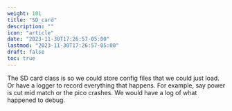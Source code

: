 ```yaml
---
weight: 101
title: "SD_card"
description: ""
icon: "article"
date: "2023-11-30T17:26:57-05:00"
lastmod: "2023-11-30T17:26:57-05:00"
draft: false
toc: true
---
```


The SD card class is so we could store config files that we could just load.
Or have a logger to record everything that happens. For example, say power is cut
mid match or the pico crashes. We would have a log of what happened to debug.
